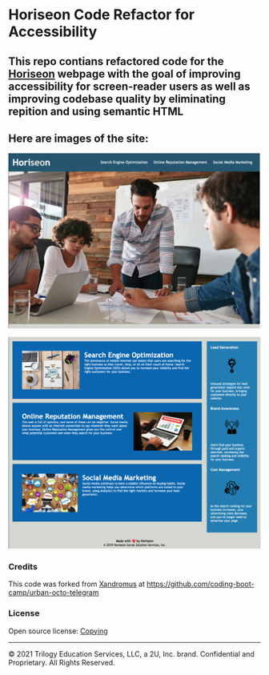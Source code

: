 # Horiseon Code Refactor for Accessibility

## This repo contians refactored code for the [Horiseon]( https://a-wushie.github.io/horiseon-accessibility-refactor/) webpage with the goal of improving accessibility for screen-reader users as well as improving codebase quality by eliminating repition and using semantic HTML

## Here are images of the site: 
![Horiseon Top Half](./assets/images/screenshot-top.png)

![Horiseon Bottom Half](./assets/images/screenshot-bottom.png)

### Credits

This code was forked from [Xandromus](https://github.com/coding-boot-camp/urban-octo-telegram/commits?author=Xandromus) at https://github.com/coding-boot-camp/urban-octo-telegram


### License

Open source license: [Copying](https://choosealicense.com/licenses/gpl-3.0/)

---
© 2021 Trilogy Education Services, LLC, a 2U, Inc. brand. Confidential and Proprietary. All Rights Reserved.
